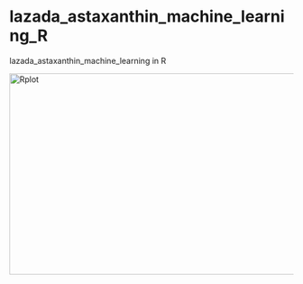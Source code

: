 # lazada_astaxanthin_machine_learning_R
lazada_astaxanthin_machine_learning in R

<img width="757" height="357" alt="Rplot" src="https://github.com/user-attachments/assets/94babc72-dd7d-4a00-b326-81bda74a2ec6" />


